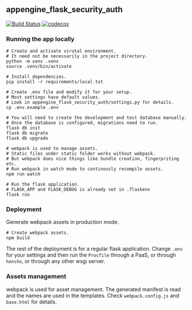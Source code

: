 ## appengine_flask_security_auth

[![Build Status](https://travis-ci.org/FILL_UP_your_id/appengine_flask_security_auth.svg?branch=master)](https://travis-ci.org/FILL_UP_your_id/appengine_flask_security_auth)
[![codecov](https://codecov.io/gh/FILL_UP_your_id/appengine_flask_security_auth/branch/master/graph/badge.svg)](https://codecov.io/gh/FILL_UP_your_id/appengine_flask_security_auth)


### Running the app locally


```
# Create and activate virutal environment.
# It need not be necessarily in the project directory.
python -m venv .venv
source .venv/bin/activate

# Install dependencies.
pip install -r requirements/local.txt

# Create .env file and modify it for your setup.
# Most settings have default values.
# Look in appengine_flask_security_auth/settings.py for details.
cp .env.example .env

# You will need to create the development and test database manually.
# Once the database is configured, migrations need to run.
flask db init
flask db migrate
flask db upgrade

# webpack is used to manage assets.
# Static files under static folder works without webpack.
# But webpack does nice things like bundle creation, fingerpriting etc.
# Run webpack in watch mode to continously recompile assets.
npm run watch

# Run the flask application.
# FLASK_APP and FLASK_DEBUG is already set in .flaskenv
flask run
```

### Deployment

Generate webpack assets in production mode.

```
# Create webpack assets.
npm build
```

The rest of the deployment is for a regular flask application. Change `.env` for your settings and then run the `Procfile` through a PaaS, or through `honcho`, or through any other wsgi server.


### Assets management

webpack is used for asset management. The generated manifest is read and the names are used in the templates. Check `webpack.config.js` and `base.html` for details.

